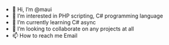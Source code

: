 - 👋 Hi, I’m @maui
- 👀 I’m interested in PHP scripting, C# programming language
- 🌱 I’m currently learning C# async
- 💞️ I’m looking to collaborate on any projects at all
- 📫 How to reach me Email

<!---
GallowsDev/GallowsDev is a ✨ special ✨ repository because its `README.md` (this file) appears on your GitHub profile.
You can click the Preview link to take a look at your changes.
--->
